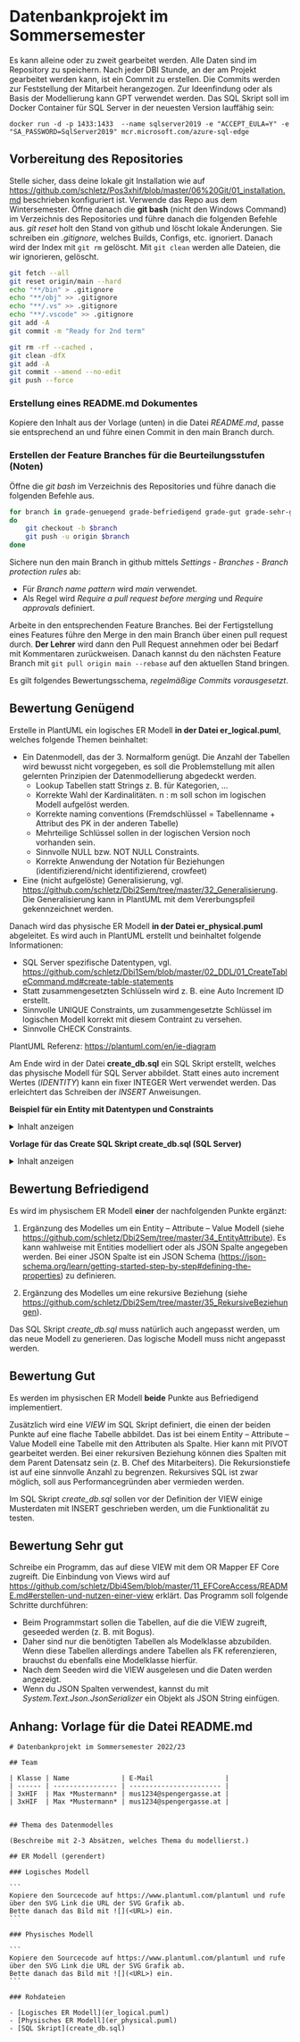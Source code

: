 # Datenbankprojekt im Sommersemester

Es kann alleine oder zu zweit gearbeitet werden.
Alle Daten sind im Repository zu speichern.
Nach jeder DBI Stunde, an der am Projekt gearbeitet werden kann, ist ein Commit zu erstellen.
Die Commits werden zur Feststellung der Mitarbeit herangezogen.
Zur Ideenfindung oder als Basis der Modellierung kann GPT verwendet werden.
Das SQL Skript soll im Docker Container für SQL Server in der neuesten Version lauffähig sein:

```
docker run -d -p 1433:1433  --name sqlserver2019 -e "ACCEPT_EULA=Y" -e "SA_PASSWORD=SqlServer2019" mcr.microsoft.com/azure-sql-edge
```

## Vorbereitung des Repositories

Stelle sicher, dass deine lokale git Installation wie auf https://github.com/schletz/Pos3xhif/blob/master/06%20Git/01_installation.md beschrieben konfiguriert ist.
Verwende das Repo aus dem Wintersemester.
Öffne danach die **git bash** (nicht den Windows Command) im Verzeichnis des Repositories und führe danach die folgenden Befehle aus.
*git reset* holt den Stand von github und löscht lokale Änderungen.
Sie schreiben ein *.gitignore*, welches Builds, Configs, etc. ignoriert.
Danach wird der Index mit `git rm` gelöscht.
Mit `git clean` werden alle Dateien, die wir ignorieren, gelöscht.

```bash
git fetch --all
git reset origin/main --hard
echo "**/bin" > .gitignore
echo "**/obj" >> .gitignore
echo "**/.vs" >> .gitignore
echo "**/.vscode" >> .gitignore
git add -A
git commit -m "Ready for 2nd term"

git rm -rf --cached .
git clean -dfX
git add -A
git commit --amend --no-edit
git push --force

```

### Erstellung eines README.md Dokumentes

Kopiere den Inhalt aus der Vorlage (unten) in die Datei *README.md*, passe sie entsprechend an und führe einen Commit in den main Branch durch.

### Erstellen der Feature Branches für die Beurteilungsstufen (Noten)

Öffne die *git bash* im Verzeichnis des Repositories und führe danach die folgenden Befehle aus.

```bash
for branch in grade-genuegend grade-befriedigend grade-gut grade-sehr-gut
do
    git checkout -b $branch
    git push -u origin $branch
done
```

Sichere nun den main Branch in github mittels *Settings - Branches - Branch protection rules* ab:

- Für *Branch name pattern* wird *main* verwendet.
- Als Regel wird *Require a pull request before merging* und *Require approvals* definiert.

Arbeite in den entsprechenden Feature Branches.
Bei der Fertigstellung eines Features führe den Merge in den main Branch über einen pull request durch.
**Der Lehrer** wird dann den Pull Request annehmen oder bei Bedarf mit Kommentaren zurückweisen.
Danach kannst du den nächsten Feature Branch mit `git pull origin main --rebase` auf den aktuellen Stand bringen.

Es gilt folgendes Bewertungsschema, *regelmäßige Commits vorausgesetzt*.

## Bewertung Genügend

Erstelle in PlantUML ein logisches ER Modell **in der Datei er_logical.puml**, welches folgende Themen beinhaltet:

- Ein Datenmodell, das der 3. Normalform genügt.
  Die Anzahl der Tabellen wird bewusst nicht vorgegeben, es soll die Problemstellung mit allen gelernten Prinzipien der Datenmodellierung abgedeckt werden.
  - Lookup Tabellen statt Strings z. B. für Kategorien, ...
  - Korrekte Wahl der Kardinalitäten. n : m soll schon im logischen Modell aufgelöst werden.
  - Korrekte naming conventions (Fremdschlüssel = Tabellenname + Attribut des PK in der anderen Tabelle)
  - Mehrteilige Schlüssel sollen in der logischen Version noch vorhanden sein.
  - Sinnvolle NULL bzw. NOT NULL Constraints.
  - Korrekte Anwendung der Notation für Beziehungen (identifizierend/nicht identifizierend, crowfeet)
- Eine (nicht aufgelöste) Generalisierung, vgl. https://github.com/schletz/Dbi2Sem/tree/master/32_Generalisierung.
  Die Generalisierung kann in PlantUML mit dem Vererbungspfeil gekennzeichnet werden.

Danach wird das physische ER Modell **in der Datei er_physical.puml** abgeleitet.
Es wird auch in PlantUML erstellt und beinhaltet folgende Informationen:

- SQL Server spezifische Datentypen, vgl. https://github.com/schletz/Dbi1Sem/blob/master/02_DDL/01_CreateTableCommand.md#create-table-statements
- Statt zusammengesetzten Schlüsseln wird z. B. eine Auto Increment ID erstellt.
- Sinnvolle UNIQUE Constraints, um zusammengesetzte Schlüssel im logischen Modell korrekt mit diesem Contraint zu versehen.
- Sinnvolle CHECK Constraints.
  
PlantUML Referenz: https://plantuml.com/en/ie-diagram

Am Ende wird in der Datei **create_db.sql** ein SQL Skript erstellt, welches das physische Modell für SQL Server abbildet.
Statt eines auto increment Wertes (*IDENTITY*) kann ein fixer INTEGER Wert verwendet werden.
Das erleichtert das Schreiben der *INSERT* Anweisungen.

**Beispiel für ein Entity mit Datentypen und Constraints**

<details>
<summary>Inhalt anzeigen</summary>

```text
@startuml
hide circle
entity Schoolclass {
    * Id : INTEGER <<generated>>
    ---
    * Shortname : VARCHAR(16)
    * Schoolyear : INTEGER
    * DepartmentId : INTEGER <<FK>> 
    -- constraints --
    UNIQUE (Shortname, Schoolyear)
    CHECK (Schoolyear > 2000)
}
@enduml
```
</details>

**Vorlage für das Create SQL Skript create_db.sql (SQL Server)**

<details>
<summary>Inhalt anzeigen</summary>

Hinweis: Tausche *\<your_dbname\>* 2x aus (einmal in *DECLARE* und dann bei *USE*).

```sql
USE tempdb;
GO    
BEGIN
    DECLARE @DBNAME AS VARCHAR(MAX) = '<your_dbname>'
    IF EXISTS(SELECT * FROM sys.databases WHERE Name = @DBNAME)
    BEGIN
        -- Disconnect all users and recreate database.
        EXEC('ALTER DATABASE ' + @DBNAME + ' SET SINGLE_USER WITH ROLLBACK IMMEDIATE');
        EXEC('DROP DATABASE ' + @DBNAME);
    END;
    EXEC('CREATE DATABASE ' + @DBNAME);
END;
USE <your_dbname>;   -- Change to your database name (USE does not allow variables)
GO

-- Write your CREATE TABLE Statements
```
</details>

## Bewertung Befriedigend

Es wird im physischem ER Modell **einer** der nachfolgenden Punkte ergänzt: 

1. Ergänzung des Modelles um ein Entity – Attribute – Value Modell (siehe https://github.com/schletz/Dbi2Sem/tree/master/34_EntityAttribute).
   Es kann wahlweise mit Entities modelliert oder als JSON Spalte angegeben werden.
   Bei einer JSON Spalte ist ein JSON Schema (https://json-schema.org/learn/getting-started-step-by-step#defining-the-properties) zu definieren.

2. Ergänzung des Modelles um eine rekursive Beziehung (siehe https://github.com/schletz/Dbi2Sem/tree/master/35_RekursiveBeziehungen).

Das SQL Skript *create_db.sql* muss natürlich auch angepasst werden, um das neue Modell zu generieren.
Das logische Modell muss nicht angepasst werden.

## Bewertung Gut

Es werden im physischen ER Modell **beide** Punkte aus Befriedigend implementiert.

Zusätzlich wird eine *VIEW* im SQL Skript definiert, die einen der beiden Punkte auf eine flache Tabelle abbildet.
Das ist bei einem Entity – Attribute – Value Modell eine Tabelle mit den Attributen als Spalte. Hier kann mit PIVOT gearbeitet werden.
Bei einer rekursiven Beziehung können dies Spalten mit dem Parent Datensatz sein (z. B. Chef des Mitarbeiters).
Die Rekursionstiefe ist auf eine sinnvolle Anzahl zu begrenzen.
Rekursives SQL ist zwar möglich, soll aus Performancegründen aber vermieden werden.

Im SQL Skript *create_db.sql* sollen vor der Definition der VIEW einige Musterdaten mit INSERT geschrieben werden, um die Funktionalität zu testen.

## Bewertung Sehr gut

Schreibe ein Programm, das auf diese VIEW mit dem OR Mapper EF Core zugreift.
Die Einbindung von Views wird auf https://github.com/schletz/Dbi4Sem/blob/master/11_EFCoreAccess/README.md#erstellen-und-nutzen-einer-view erklärt.
Das Programm soll folgende Schritte durchführen:

- Beim Programmstart sollen die Tabellen, auf die die VIEW zugreift, geseeded werden (z. B. mit Bogus).
- Daher sind nur die benötigten Tabellen als Modelklasse abzubilden.
  Wenn diese Tabellen allerdings andere Tabellen als FK referenzieren, brauchst du ebenfalls eine Modelklasse hierfür.
- Nach dem Seeden wird die VIEW ausgelesen und die Daten werden angezeigt.
- Wenn du JSON Spalten verwendest, kannst du mit *System.Text.Json.JsonSerializer* ein Objekt als JSON String einfügen.

## Anhang: Vorlage für die Datei README.md

````
# Datenbankprojekt im Sommersemester 2022/23

## Team

| Klasse | Name             | E-Mail                  |
| ------ | ---------------- | ----------------------- |
| 3xHIF  | Max *Mustermann* | mus1234@spengergasse.at |
| 3xHIF  | Max *Mustermann* | mus1234@spengergasse.at |


## Thema des Datenmodelles

(Beschreibe mit 2-3 Absätzen, welches Thema du modellierst.)

## ER Modell (gerendert)

### Logisches Modell

```
Kopiere den Sourcecode auf https://www.plantuml.com/plantuml und rufe über den SVG Link die URL der SVG Grafik ab.
Bette danach das Bild mit ![](<URL>) ein.
```

### Physisches Modell

```
Kopiere den Sourcecode auf https://www.plantuml.com/plantuml und rufe über den SVG Link die URL der SVG Grafik ab.
Bette danach das Bild mit ![](<URL>) ein.
```

### Rohdateien

- [Logisches ER Modell](er_logical.puml)
- [Physisches ER Modell](er_physical.puml)
- [SQL Skript](create_db.sql)
````